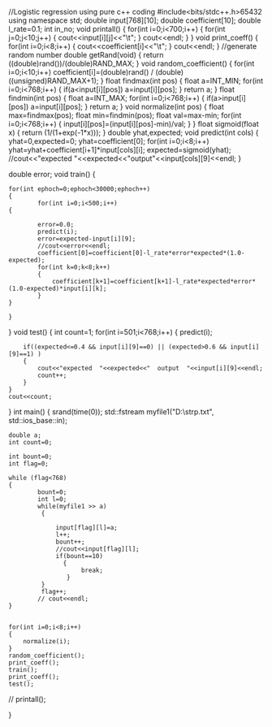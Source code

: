 //Logistic regression using pure c++ coding
#include<bits/stdc++.h>65432
using namespace std;
double input[768][10];
double coefficient[10];
double l_rate=0.1;
int in_no;
void printall()
{
	for(int i=0;i<700;i++)
	{
		for(int j=0;j<10;j++)
		{
			cout<<input[i][j]<<"\t";
		}
		cout<<endl;
	}
}
void print_coeff()
{
	for(int i=0;i<8;i++)
	{
		cout<<coefficient[i]<<"\t";
	}
	cout<<endl;
}
//generate random number
double getRand(void)
{
 return ((double)rand())/(double)RAND_MAX;
}
void random_coefficient()
{
	for(int i=0;i<10;i++)
	coefficient[i]=(double)rand() / (double)((unsigned)RAND_MAX+1);
}
float findmax(int pos)
{
	float a=INT_MIN;
	for(int i=0;i<768;i++)
	{
		if(a<input[i][pos])
			a=input[i][pos];
	}
	return a;
}
float findmin(int pos)
{
	float a=INT_MAX;
	for(int i=0;i<768;i++)
	{
		if(a>input[i][pos])
			a=input[i][pos];
	}
	return a;
}
void normalize(int pos)
{
	float max=findmax(pos);
	float min=findmin(pos);
	float val=max-min;
	for(int i=0;i<768;i++)
	{
		input[i][pos]=(input[i][pos]-min)/val;
	}
}
float sigmoid(float x)
{
	return (1/(1+exp(-1*x)));
}
double yhat,expected;
void predict(int cols)
{
	yhat=0,expected=0;
	yhat=coefficient[0];
	for(int i=0;i<8;i++)
		yhat=yhat+coefficient[i+1]*input[cols][i];
	expected=sigmoid(yhat);
	//cout<<"expected "<<expected<<"output"<<input[cols][9]<<endl;
}

double error;
void train()
{

	for(int ephoch=0;ephoch<30000;ephoch++)
	{
			for(int i=0;i<500;i++)
	{
			
			error=0.0;	
			predict(i);
			error=expected-input[i][9];
			//cout<<error<<endl;
			coefficient[0]=coefficient[0]-l_rate*error*expected*(1.0-expected);
			for(int k=0;k<8;k++)
			{
				coefficient[k+1]=coefficient[k+1]-l_rate*expected*error*(1.0-expected)*input[i][k];
			}			
	}
		
	}

}
void test()
{
	int count=1;
	for(int i=501;i<768;i++)
	{
		predict(i);
		
		if((expected<=0.4 && input[i][9]==0) || (expected>0.6 && input[i][9]==1) )
		{
			cout<<"expected  "<<expected<<"  output  "<<input[i][9]<<endl;
			count++;
		}
	}
	cout<<count;
}
int main()
{
	srand(time(0));
	 std::fstream myfile1("D:\\strp.txt", std::ios_base::in);

    double a;
    int count=0;

    int bount=0;
	int flag=0;

    while (flag<768)
    {
            bount=0;
            int l=0;
            while(myfile1 >> a)
             {
               
                 input[flag][l]=a;
                 l++;
                 bount++;
                 //cout<<input[flag][l];
                 if(bount==10)
                   {
						break;
					}
             }
             flag++;
            // cout<<endl;
	}

	
	for(int i=0;i<8;i++)
	{
		normalize(i);
	}
	random_coefficient();
	print_coeff();
	train();
	print_coeff();
	test();
	
//	printall();	
		
}
